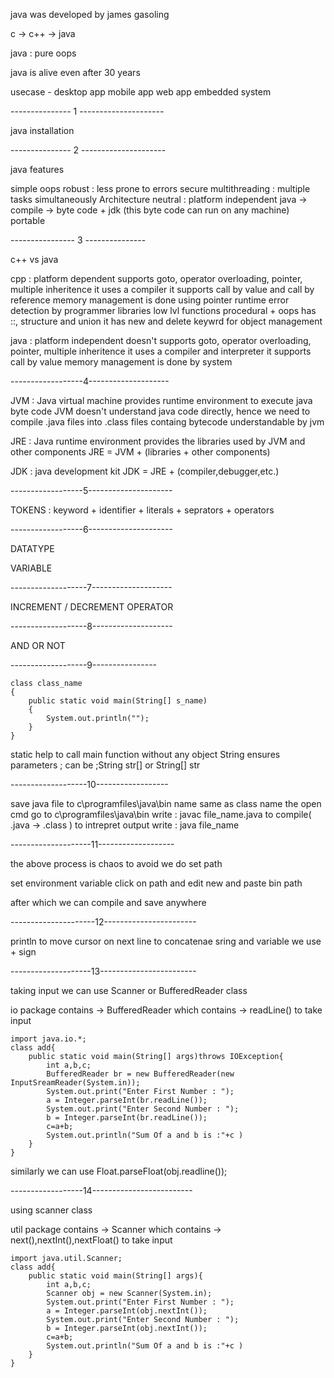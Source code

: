 java was developed by james gasoling

c -> c++ -> java

java : pure oops

java is alive even after 30 years

usecase -
desktop app
mobile app
web app
embedded system

--------------- 1 ---------------------

java installation

--------------- 2 ---------------------

java features

simple
oops
robust : less prone to errors
secure
multithreading : multiple tasks simultaneously
Architecture neutral : platform independent
java -> compile -> byte code + jdk (this byte code can run on any machine)
portable

---------------- 3 ---------------

c++ vs java

cpp : 
platform dependent
supports goto, operator overloading, pointer, multiple inheritence
it uses a compiler
it supports call by value and call by reference
memory management is done using pointer
runtime error detection by programmer
libraries low lvl functions
procedural + oops
has ::, structure and union
it has new and delete keywrd for object management

java : 
platform independent
doesn't supports goto, operator overloading, pointer, multiple inheritence
it uses a compiler and interpreter
it supports call by value
memory management is done by system

------------------4--------------------

JVM : 
Java virtual machine provides runtime environment to execute java byte code
JVM doesn't understand java code directly,
hence we need to compile .java files into .class files containg bytecode understandable by jvm

JRE : 
Java runtime environment provides the libraries used by JVM and other components
JRE = JVM + (libraries + other components)

JDK :
java development kit 
JDK = JRE + (compiler,debugger,etc.)

------------------5---------------------

TOKENS : keyword + identifier + literals + seprators + operators

------------------6---------------------

DATATYPE

VARIABLE

-------------------7--------------------

INCREMENT / DECREMENT OPERATOR

-------------------8--------------------

AND OR NOT

-------------------9----------------

    class class_name
    {
        public static void main(String[] s_name)
        {
            System.out.println("");
        }
    }

static help to call main function without any object
String ensures parameters ; can be ;String str[] or String[] str

-------------------10------------------

save java file to c\programfiles\java\bin
name same as class name
the open cmd go to c\programfiles\java\bin
write : javac file_name.java to compile( .java -> .class )
to intrepret output write : java file_name

--------------------11-------------------

the above process is chaos
to avoid we do set path

set environment variable 
click on path and edit
new and paste bin path

after which we can compile and save anywhere

---------------------12-----------------------

println to move cursor on next line
to concatenae sring and variable we use + sign

--------------------13------------------------

taking input
we can use Scanner or BufferedReader class

io package contains -> BufferedReader which contains -> readLine() to take input

    import java.io.*;
    class add{
        public static void main(String[] args)throws IOException{
            int a,b,c;
            BufferedReader br = new BufferedReader(new InputSreamReader(System.in));
            System.out.print("Enter First Number : ");
            a = Integer.parseInt(br.readLine());
            System.out.print("Enter Second Number : ");
            b = Integer.parseInt(br.readLine());
            c=a+b;
            System.out.println("Sum Of a and b is :"+c )
        }
    }
 
similarly we can use 
    Float.parseFloat(obj.readline());

------------------14-------------------------

using scanner class

util package contains -> Scanner which contains -> next(),nextInt(),nextFloat() to take input


    import java.util.Scanner;
    class add{
        public static void main(String[] args){
            int a,b,c;
            Scanner obj = new Scanner(System.in);
            System.out.print("Enter First Number : ");
            a = Integer.parseInt(obj.nextInt());
            System.out.print("Enter Second Number : ");
            b = Integer.parseInt(obj.nextInt());
            c=a+b;
            System.out.println("Sum Of a and b is :"+c )
        }
    }
